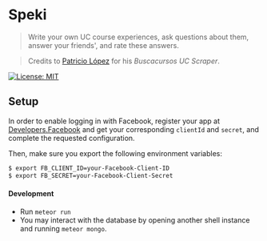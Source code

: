 # Speki

> Write your own UC course experiences, ask questions about them, answer your friends', and rate these answers.

> Credits to [Patricio López](https://github.com/mrpatiwi) for his *Buscacursos UC Scraper*.

[![License: MIT](https://img.shields.io/badge/License-MIT-blue.svg)](https://opensource.org/licenses/MIT)

## Setup

In order to enable logging in with Facebook, register your app at [Developers.Facebook](https://developers.facebook.com/) and get your corresponding `clientId` and `secret`, and complete the requested configuration.

Then, make sure you export the following environment variables:

```sh
$ export FB_CLIENT_ID=your-Facebook-Client-ID
$ export FB_SECRET=your-Facebook-Client-Secret
```

#### Development

- Run `meteor run`
- You may interact with the database by opening another shell instance and running `meteor mongo`.
